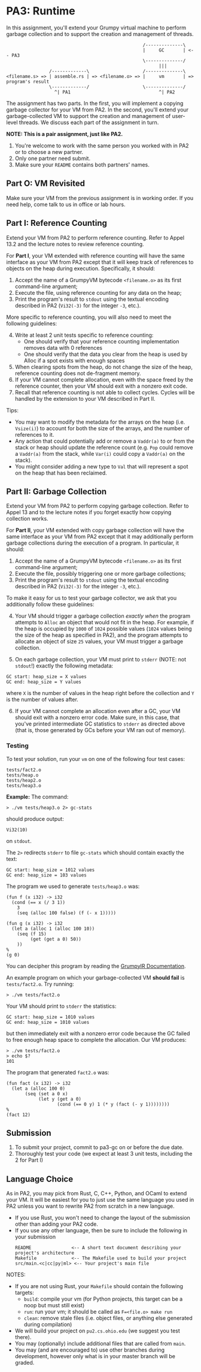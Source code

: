 # PA3: Runtime

In this assignment, you'll extend your Grumpy virtual machine to perform garbage collection and to support the creation and management of threads. 

```
                                                   /--------------\
                                                   |     GC       | <-- PA3
                                                   \--------------/
                                                         |||
                /-------------\                    /--------------\
<filename.s> => | assemble.rs | => <filename.o> => |     vm       | => program's result
                \-------------/                    \--------------/
                  ^| PA1                                 ^| PA2
```

The assignment has two parts. In the first, you will implement a copying garbage collector for your VM from PA2. In the second, you'll extend your garbage-collected VM to support the creation and management of user-level threads. We discuss each part of the assignment in turn. 

**NOTE: This is a pair assignment, just like PA2.**

1. You're welcome to work with the same person you worked with in PA2 or to choose a new partner.
2. Only one partner need submit.
3. Make sure your `README` contains both partners' names.

## Part O: VM Revisited

Make sure your VM from the previous assignment is in working order. If you need help, come talk to us in office or lab hours.

## Part I: Reference Counting

Extend your VM from PA2 to perform reference counting. Refer to Appel 13.2 and the lecture notes to review reference counting.

For **Part I**, your VM extended with reference counting will have the same interface as your VM from PA2 except that it will keep track of references to objects on the heap during execution. Specifically, it should:

1. Accept the name of a GrumpyVM bytecode `<filename.o>` as its first command-line argument;
2. Execute the file, using reference counting for any data on the heap;
3. Print the program's result to `stdout` using the textual encoding described in PA2 (`Vi32(-3)` for the integer `-3`, etc.). 

More specific to reference counting, you will also need to meet the following guidelines:

4. Write at least 2 unit tests specific to reference counting:
    - One should verify that your reference counting implementation removes data with 0 references
    - One should verify that the data you clear from the heap is used by Alloc if a spot exists with enough spaces
5. When clearing spots from the heap, do not change the size of the heap, reference counting does not de-fragment memory.
6. If your VM cannot complete allocation, even with the space freed by the reference counter, then your VM should exit with a nonzero exit code.
7. Recall that reference counting is not able to collect cycles. Cycles will be handled by the extension to your VM described in Part II.

Tips:
  - You may want to modify the metadata for the arrays on the heap (i.e. `Vsize(i)`) to account for both the size of the arrays, and the number of references to it.
  - Any action that could potentially add or remove a `Vaddr(a)` to or from the stack or heap should update the reference count (e.g. `Pop` could remove a `Vaddr(a)` from the stack, while `Var(i)` could copy a `Vaddr(a)` on the stack).
  - You might consider adding a new type to `Val` that will represent a spot on the heap that has been reclaimed.

## Part II: Garbage Collection

Extend your VM from PA2 to perform copying garbage collection. Refer to Appel 13 and to the lecture notes if you forget exactly how copying collection works. 

For **Part II**, your VM extended with copy garbage collection will have the same interface as your VM from PA2 except that it may additionally perform garbage collections during the execution of a program. In particular, it should: 

1. Accept the name of a GrumpyVM bytecode `<filename.o>` as its first command-line argument;
2. Execute the file, possibly triggering one or more garbage collections;
3. Print the program's result to `stdout` using the textual encoding described in PA2 (`Vi32(-3)` for the integer `-3`, etc.). 

To make it easy for us to test your garbage collector, we ask that you additionally follow these guidelines:

4. Your VM should trigger a garbage collection *exactly when* the program attempts to `Alloc` an object that would not fit in the heap. For example, if the heap is occupied by `1000` of `1024` possible values (`1024` values being the size of the heap as specified in PA2), and the program attempts to allocate an object of size `25` values, your VM must trigger a garbage collection.

5. On each garbage collection, your VM must print to `stderr` (NOTE: not `stdout`!) exactly the following metadata:

```
GC start: heap_size = X values
GC end: heap_size = Y values
```

where `X` is the number of values in the heap right before the collection and `Y` is the number of values after. 

6. If your VM cannot complete an allocation even after a GC, your VM should exit with a nonzero error code. Make sure, in this case, that you've printed intermediate GC statistics to `stderr` as directed above (that is, those generated by GCs before your VM ran out of memory).

### Testing

To test your solution, run your `vm` on one of the following four test cases: 

```
tests/fact2.o
tests/heap.o
tests/heap2.o
tests/heap3.o
```

**Example:** The command:

```
> ./vm tests/heap3.o 2> gc-stats
```

should produce output:

```
Vi32(10)
```

on `stdout`. 

The `2>` redirects `stderr` to file `gc-stats` which should contain exactly the text:

```
GC start: heap_size = 1012 values
GC end: heap_size = 103 values
```

The program we used to generate `tests/heap3.o` was: 

```
(fun f (x i32) -> i32
  (cond (== x (/ 3 1))
    3
    (seq (alloc 100 false) (f (- x 1)))))
    
(fun g (x i32) -> i32
  (let a (alloc 1 (alloc 100 10))
    (seq (f 15)
         (get (get a 0) 50))
    ))
%
(g 0)
```

You can decipher this program by reading the [GrumpyIR Documentation](../doc/ir.md).

An example program on which your garbage-collected VM **should fail** is `tests/fact2.o`. Try running:

```
> ./vm tests/fact2.o
```

Your VM should print to `stderr` the statistics: 

```
GC start: heap_size = 1010 values
GC end: heap_size = 1010 values
```

but then immediately exit with a nonzero error code because the GC failed to free enough heap space to complete the allocation. Our VM produces: 

```
> ./vm tests/fact2.o
> echo $?
101
```

The program that generated `fact2.o` was:

```
(fun fact (x i32) -> i32
  (let a (alloc 100 0) 
       (seq (set a 0 x)
            (let y (get a 0)
                   (cond (== 0 y) 1 (* y (fact (- y 1))))))))
%
(fact 12)
```

## Submission

1. To submit your project, commit to pa3-gc on or before the due date.
2. Thoroughly test your code (we expect at least 3 unit tests, including the 2 for Part I)


## Language Choice

As in PA2, you may pick from Rust, C, C++, Python, and OCaml to extend your VM. It will be easiest for you to just use the same language you used in PA2 unless you want to rewrite PA2 from scratch in a new language.

- If you use Rust, you won't need to change the layout of the submission other than adding your PA2 code.
- If you use any other language, then be sure to include the following in your submission
   ```
   README               <-- A short text document describing your project's architecture
   Makefile             <-- The Makefile used to build your project
   src/main.<c|cc|py|ml> <-- Your project's main file
   ```

NOTES:
* If you are not using Rust, your `Makefile` should contain the following targets:
  - `build`: compile your vm (for Python projects, this target can be a noop but must still exist)
  - `run`: run your vm; it should be called as `F=<file.o> make run`
  - `clean`: remove stale files (i.e. object files, or anything else generated during compilation)
* We will build your project on `pu2.cs.ohio.edu` (we suggest you test there).
* You may (optionally) include additional files that are called from `main`.
* You may (and are encouraged to) use other branches during development, however only what is in your master branch will be graded.

